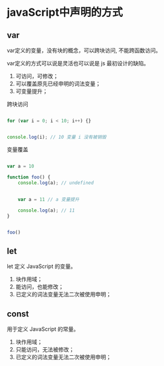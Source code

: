 # javaScript中声明的方式

## var

var定义的变量，没有块的概念，可以跨块访问, 不能跨函数访问。


var定义的方式可以说是灵活也可以说是 js 最初设计的缺陷。

1. 可访问，可修改；
2. 可以覆盖原先已经申明的词法变量；
3. 可变量提升；


跨块访问

```js

for (var i = 0; i < 10; i++) {}


console.log(i); // 10 变量 i 没有被销毁

```

变量覆盖


```js

var a = 10

function foo() {
    console.log(a); // undefined
    
    
    var a = 11 // a 变量提升

    console.log(a); // 11
}


foo()

```


## let

let 定义 JavaScript 的变量。

1. 块作用域；
2. 能访问，也能修改；
3. 已定义的词法变量无法二次被使用申明；



## const

用于定义 JavaScript 的常量。

1. 块作用域；
2. 只能访问，无法被修改；
3. 已定义的词法变量无法二次被使用申明；




